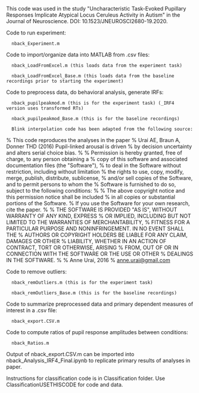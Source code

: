 This code was used in the study "Uncharacteristic Task-Evoked Pupillary Responses Implicate Atypical Locus Ceruleus Activity in Autism" in the Journal of Neuroscience. DOI: 10.1523/JNEUROSCI2680-19.2020.

Code to run experiment:

      nback_Experiment.m


Code to import/organize data into MATLAB from .csv files:

      nback_LoadFromExcel.m (this loads data from the experiment task)

      nback_LoadFromExcel_Base.m (this loads data from the baseline recordings prior to starting the experiment)


Code to preprocess data, do behavioral analysis, generate IRFs:

      nback_pupilpeakmod.m (this is for the experiment task) (_IRF4 version uses transformed RTs)

      nback_pupilpeakmod_Base.m (this is for the baseline recordings)
      
      Blink interpolation code has been adapted from the following source:

% This code reproduces the analyses in the paper
% Urai AE, Braun A, Donner THD (2016) Pupil-linked arousal is driven 
% by decision uncertainty and alters serial choice bias. 
% 
% Permission is hereby granted, free of charge, to any person obtaining a 
% copy of this software and associated documentation files (the "Software"), 
% to deal in the Software without restriction, including without limitation 
% the rights to use, copy, modify, merge, publish, distribute, sublicense, 
% and/or sell copies of the Software, and to permit persons to whom the 
% Software is furnished to do so, subject to the following conditions:
% 
% The above copyright notice and this permission notice shall be included 
% in all copies or substantial portions of the Software.
% If you use the Software for your own research, cite the paper.
% 
% THE SOFTWARE IS PROVIDED "AS IS", WITHOUT WARRANTY OF ANY KIND, EXPRESS 
% OR IMPLIED, INCLUDING BUT NOT LIMITED TO THE WARRANTIES OF MERCHANTABILITY, 
% FITNESS FOR A PARTICULAR PURPOSE AND NONINFRINGEMENT. IN NO EVENT SHALL THE 
% AUTHORS OR COPYRIGHT HOLDERS BE LIABLE FOR ANY CLAIM, DAMAGES OR OTHER 
% LIABILITY, WHETHER IN AN ACTION OF CONTRACT, TORT OR OTHERWISE, ARISING 
% FROM, OUT OF OR IN CONNECTION WITH THE SOFTWARE OR THE USE OR OTHER 
% DEALINGS IN THE SOFTWARE.
%
% Anne Urai, 2016
% anne.urai@gmail.com


Code to remove outliers:

      nback_remOutliers.m (this is for the experiment task)

      nback_remOutliers_Base.m (this is for the baseline recordings)


Code to summarize preprocessed data and primary dependent measures of interest in a .csv file:

      nback_export.CSV.m


Code to compute ratios of pupil response amplitudes between conditions:

      nback_Ratios.m
      
      
Output of nback_export.CSV.m can be imported into nback_Analysis_IRF4_Final.ipynb to replicate primary results of analyses in paper.

Instructions for classification code is in Classification folder. Use ClassificationUSETHISCODE for code and data.
